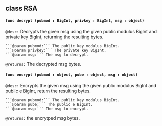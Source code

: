## class RSA

#### ```func decrypt (pubmod : BigInt, privkey : BigInt, msg : object)```


```@desc:``` Decrypts the given msg using the given public modulus BigInt and private key BigInt, returning the resulting bytes.

	```@param pubmod:``` The public key modulus BigInt.
	```@param privkey:``` The private key BigInt.
	```@param msg:``` The msg to decrypt.
```@returns:``` The decrypted msg bytes.

#### ```func encrypt (pubmod : object, pube : object, msg : object)```


```@desc:``` Encrypts the given msg using the given public modulus BigInt and public e BigInt, return the resulting bytes.

	```@param pubmod:``` The public key modulus BigInt.
	```@param pube:``` The public e BigInt.
	```@param msg:``` The msg to encrypt.
```@returns:``` the encrytped msg bytes.

